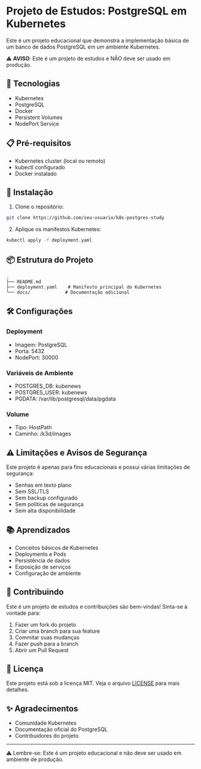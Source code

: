 # Projeto de Estudos: PostgreSQL em Kubernetes

Este é um projeto educacional que demonstra a implementação básica de um banco de dados PostgreSQL em um ambiente Kubernetes.

⚠️ **AVISO**: Este é um projeto de estudos e NÃO deve ser usado em produção.

## 🚀 Tecnologias

- Kubernetes
- PostgreSQL
- Docker
- Persistent Volumes
- NodePort Service

## 📋 Pré-requisitos

- Kubernetes cluster (local ou remoto)
- kubectl configurado
- Docker instalado

## 🔧 Instalação

1. Clone o repositório:
```bash
git clone https://github.com/seu-usuario/k8s-postgres-study
```

2. Aplique os manifestos Kubernetes:
```bash
kubectl apply -f deployment.yaml
```

## 📦 Estrutura do Projeto

```
.
├── README.md
├── deployment.yaml    # Manifesto principal do Kubernetes
└── docs/             # Documentação adicional
```

## 🛠️ Configurações

### Deployment
- Imagem: PostgreSQL
- Porta: 5432
- NodePort: 30000

### Variáveis de Ambiente
- POSTGRES_DB: kubenews
- POSTGRES_USER: kubenews
- PGDATA: /var/lib/postgresql/data/pgdata

### Volume
- Tipo: HostPath
- Caminho: /k3d/images

## ⚠️ Limitações e Avisos de Segurança

Este projeto é apenas para fins educacionais e possui várias limitações de segurança:

- Senhas em texto plano
- Sem SSL/TLS
- Sem backup configurado
- Sem políticas de segurança
- Sem alta disponibilidade

## 📚 Aprendizados

- Conceitos básicos de Kubernetes
- Deployments e Pods
- Persistência de dados
- Exposição de serviços
- Configuração de ambiente

## 🤝 Contribuindo

Este é um projeto de estudos e contribuições são bem-vindas! Sinta-se à vontade para:

1. Fazer um fork do projeto
2. Criar uma branch para sua feature
3. Commitar suas mudanças
4. Fazer push para a branch
5. Abrir um Pull Request

## 📝 Licença

Este projeto está sob a licença MIT. Veja o arquivo [LICENSE](LICENSE) para mais detalhes.

## ✨ Agradecimentos

- Comunidade Kubernetes
- Documentação oficial do PostgreSQL
- Contribuidores do projeto

---
⚠️ Lembre-se: Este é um projeto educacional e não deve ser usado em ambiente de produção.
